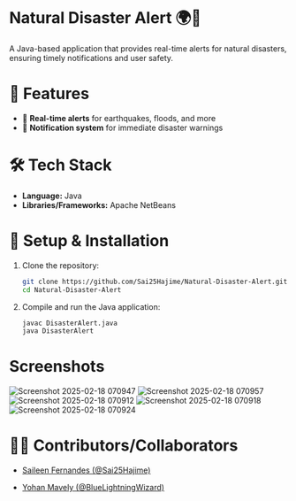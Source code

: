 # Natural Disaster Alert 🌍🚨  

A Java-based application that provides real-time alerts for natural disasters, ensuring timely notifications and user safety.  

# 📌 Features  
- 📡 **Real-time alerts** for earthquakes, floods, and more  
- 🔔 **Notification system** for immediate disaster warnings  

# 🛠️ Tech Stack  
- **Language:** Java  
- **Libraries/Frameworks:** Apache NetBeans  

# 🚀 Setup & Installation  
1. Clone the repository:  
   ```bash
   git clone https://github.com/Sai25Hajime/Natural-Disaster-Alert.git
   cd Natural-Disaster-Alert
2. Compile and run the Java application:
   ```bash
   javac DisasterAlert.java  
   java DisasterAlert
   
# Screenshots
![Screenshot 2025-02-18 070947](https://github.com/user-attachments/assets/96aabc64-cce4-441a-8ad9-d81e140dff63)
![Screenshot 2025-02-18 070957](https://github.com/user-attachments/assets/5b6725d1-0319-45a2-a416-8d0ea62dda3a)
![Screenshot 2025-02-18 070912](https://github.com/user-attachments/assets/cf2e82e5-3400-476a-bae4-b0cb5c3335e2)
![Screenshot 2025-02-18 070918](https://github.com/user-attachments/assets/bbbf7680-d413-4cc0-b857-043a7b9c42c2)
![Screenshot 2025-02-18 070924](https://github.com/user-attachments/assets/fe3e0de0-c831-4283-855b-88803e698425)

# 👩‍💻 Contributors/Collaborators  
- [Saileen Fernandes (@Sai25Hajime)](https://github.com/Sai25Hajime)
  
- [Yohan Mavely (@BlueLightningWizard)](https://github.com/BlueLightningWizard)  
